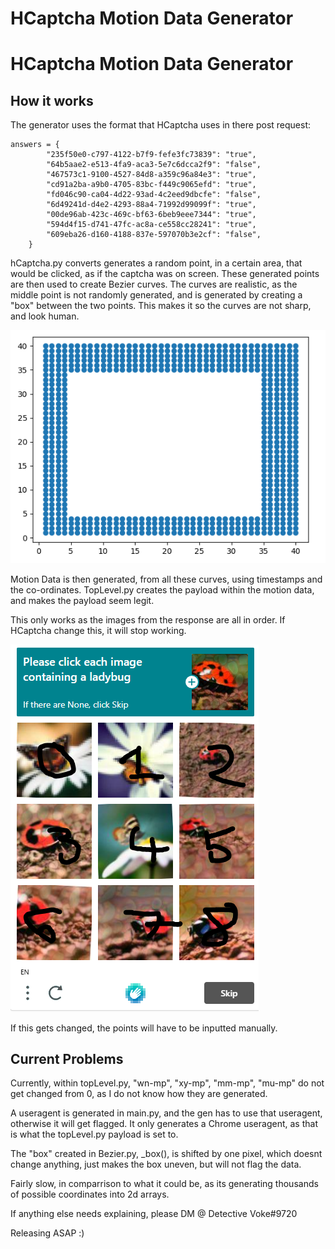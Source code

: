 
# HCaptcha Motion Data Generator


# HCaptcha Motion Data Generator


## How it works

The generator uses the format that HCaptcha uses in there post request:
 
    answers = {
            "235f50e0-c797-4122-b7f9-fefe3fc73839": "true",
            "64b5aae2-e513-4fa9-aca3-5e7c6dcca2f9": "false",
            "467573c1-9100-4527-84d8-a359c96a84e3": "true",
            "cd91a2ba-a9b0-4705-83bc-f449c9065efd": "true",
            "fd046c90-ca04-4d22-93ad-4c2eed9dbcfe": "false",
            "6d49241d-d4e2-4293-88a4-71992d99099f": "true",
            "00de96ab-423c-469c-bf63-6beb9eee7344": "true",
            "594d4f15-d741-47fc-ac8a-ce558cc28241": "true",
            "609eba26-d160-4188-837e-597070b3e2cf": "false",
        }

hCaptcha.py converts generates a random point, in a certain area, that would be clicked, as if the captcha was on screen.
These generated points are then used to create Bezier curves. The curves are realistic, as the middle point is not randomly generated, and is generated by creating a "box" between the two points.
This makes it so the curves are not sharp, and look human.

![Points](https://github.com/detectivevoke/hcaptcha-motion-data/blob/main/images/points.PNG)

Motion Data is then generated, from all these curves, using timestamps and the co-ordinates. TopLevel.py creates the payload within the motion data, and makes the payload seem legit.

This only works as the images from the response are all in order. If HCaptcha change this, it will stop working.

![Keys](https://github.com/detectivevoke/hcaptcha-motion-data/blob/main/images/keypad.PNG)

If this gets changed, the points will have to be inputted manually.




## Current Problems

Currently, within topLevel.py, "wn-mp", "xy-mp", "mm-mp", "mu-mp" do not get changed from 0, as I do not know how they are generated.

A useragent is generated in main.py, and the gen has to use that useragent, otherwise it will get flagged. It only generates a Chrome useragent, as that is what the topLevel.py payload is set to.

The "box" created in Bezier.py, _box(), is shifted by one pixel, which doesnt change anything, just makes the box uneven, but will not flag the data.

Fairly slow, in comparrison to what it could be, as its generating thousands of possible coordinates into 2d arrays.





If anything else needs explaining, please DM @ Detective Voke#9720

Releasing ASAP :)
